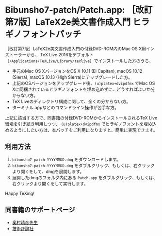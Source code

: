 Bibunsho7-patch/Patch.app: ［改訂第7版］LaTeX2e美文書作成入門 ヒラギノフォントパッチ
====================

［改訂第7版］LaTeX2e美文書作成入門の付録DVD-ROM内のMac OS X用インストーラーから、
TeX Live 2016をデフォルト（`/Applications/TeXLive/Library/texlive`）でインストールした方のうち、

 * 手元のMac OS XバージョンをOS X 10.11 (El Capitan), macOS 10.12 (Sierra), macOS 10.13 (High Sierra)にアップグレードした方。
 * 上記のOSバージョンをアップグレード後、`(u)platex+dvipdfmx` でMac OS Xに同梱されているヒラギノフォントを埋め込めずに、どうすればよいか分からない方。
 * TeX Liveのディレクトリ構成に関して、全くの分からない方。
 * ターミナル.appなどのコマンドライン操作が苦手な方。

上記に該当する方で、同書籍の付録DVD-ROMからインストールされるTeX Live環境を引き続き利用しつつ、 `(u)platex+dvipdfmx` でヒラギノフォントを埋め込めるようにしたい方は、本パッチをご利用になりますと、簡単に実現できます。

## 利用方法

 1. `bibunsho7-patch-YYYYMMDD.dmg` をダウンロードします。
 1. `bibunsho7-patch-YYYYMMDD.dmg` をダブルクリック、もしくは、右クリックより開くをして、dmgを展開します。
 1. 展開したdmgのフォルダ内にある `Patch.app` をダブルクリック、もしくは、右クリックより開くをして実行します。

Happy TeXing!

## 同書籍のサポートページ

 * [奥村晴彦先生](http://okumuralab.org/bibun7/)
 * [技術評論社](http://gihyo.jp/book/2017/978-4-7741-8705-1/support)
